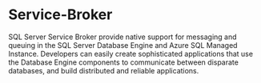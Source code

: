 # Service-Broker
SQL Server Service Broker provide native support for messaging and queuing in the SQL Server Database Engine and Azure SQL Managed Instance. Developers can easily create sophisticated applications that use the Database Engine components to communicate between disparate databases, and build distributed and reliable applications.
